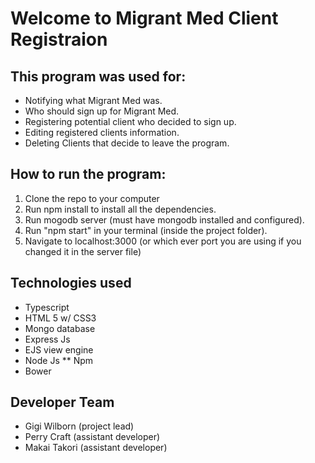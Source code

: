 # Welcome to Migrant Med Client Registraion

## This program was used for:
* Notifying what Migrant Med was.
* Who should sign up for Migrant Med.
* Registering potential client who decided to sign up.
* Editing registered clients information.
* Deleting Clients that decide to leave the program.

## How to run the program:
1. Clone the repo to your computer
2. Run npm install to install all the dependencies.
3. Run mogodb server (must have mongodb installed and configured).
4. Run "npm start" in your terminal (inside the project folder).
5. Navigate to localhost:3000 (or which ever port you are using if you changed it in the server file)

## Technologies used
* Typescript
* HTML 5 w/ CSS3
* Mongo database
* Express Js
* EJS view engine
* Node Js
** Npm
* Bower

## Developer Team
* Gigi Wilborn (project lead)
* Perry Craft (assistant developer)
* Makai Takori (assistant developer)